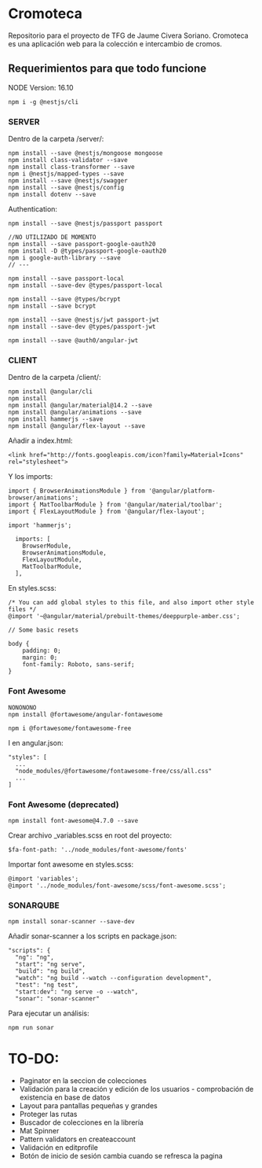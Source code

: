 # Cromoteca
Repositorio para el proyecto de TFG de Jaume Civera Soriano. 
Cromoteca es una aplicación web para la colección e intercambio de cromos.

## Requerimientos para que todo funcione

NODE Version: 16.10

```
npm i -g @nestjs/cli
```

### SERVER
Dentro de la carpeta /server/:
```
npm install --save @nestjs/mongoose mongoose
npm install class-validator --save
npm install class-transformer --save
npm i @nestjs/mapped-types --save
npm install --save @nestjs/swagger
npm install --save @nestjs/config
npm install dotenv --save
```
Authentication: 
```
npm install --save @nestjs/passport passport

//NO UTILIZADO DE MOMENTO
npm install --save passport-google-oauth20
npm install -D @types/passport-google-oauth20
npm i google-auth-library --save
// ---

npm install --save passport-local
npm install --save-dev @types/passport-local

npm install --save @types/bcrypt
npm install --save bcrypt

npm install --save @nestjs/jwt passport-jwt
npm install --save-dev @types/passport-jwt

npm install --save @auth0/angular-jwt
```

### CLIENT
Dentro de la carpeta /client/:
```
npm install @angular/cli
npm install
npm install @angular/material@14.2 --save
npm install @angular/animations --save
npm install hammerjs --save
npm install @angular/flex-layout --save
```
Añadir a index.html:
```
<link href="http://fonts.googleapis.com/icon?family=Material+Icons" rel="stylesheet">
```
Y los imports:
```
import { BrowserAnimationsModule } from '@angular/platform-browser/animations';
import { MatToolbarModule } from '@angular/material/toolbar';
import { FlexLayoutModule } from '@angular/flex-layout';
```
```
import 'hammerjs';
```
```
  imports: [
    BrowserModule,
    BrowserAnimationsModule,
    FlexLayoutModule,
    MatToolbarModule,
  ],
```
En styles.scss:
```
/* You can add global styles to this file, and also import other style files */
@import '~@angular/material/prebuilt-themes/deeppurple-amber.css';

// Some basic resets

body {
    padding: 0;
    margin: 0;
    font-family: Roboto, sans-serif;
}
```
### Font Awesome
```
NONONONO
npm install @fortawesome/angular-fontawesome
```
```
npm i @fortawesome/fontawesome-free
```
I en angular.json:
```
"styles": [
  ...
  "node_modules/@fortawesome/fontawesome-free/css/all.css"
  ...
]
```


### Font Awesome (deprecated)
```
npm install font-awesome@4.7.0 --save
```
Crear archivo _variables.scss en root del proyecto:
```
$fa-font-path: '../node_modules/font-awesome/fonts'
```
Importar font awesome en styles.scss:
```
@import 'variables';
@import '../node_modules/font-awesome/scss/font-awesome.scss';
```

### SONARQUBE
```
npm install sonar-scanner --save-dev
```
Añadir sonar-scanner a los scripts en package.json:
```
"scripts": {
  "ng": "ng",
  "start": "ng serve",
  "build": "ng build",
  "watch": "ng build --watch --configuration development",
  "test": "ng test",
  "start:dev": "ng serve -o --watch",
  "sonar": "sonar-scanner"
```
Para ejecutar un análisis:
```
npm run sonar
```

# TO-DO:

- Paginator en la seccion de colecciones
- Validación para la creación y edición de los usuarios - comprobación de existencia en base de datos
- Layout para pantallas pequeñas y grandes
- Proteger las rutas
- Buscador de colecciones en la librería
- Mat Spinner
- Pattern validators en createaccount
- Validación en editprofile
- Botón de inicio de sesión cambia cuando se refresca la pagina
